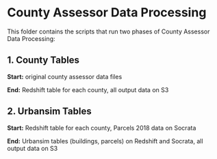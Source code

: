 # County Assessor Data Processing

This folder contains the scripts that run two phases of County Assessor Data Processing:

## 1. County Tables

**Start:** original county assessor data files

**End:** Redshift table for each county, all output data on S3

## 2. Urbansim Tables

**Start:** Redshift table for each county, Parcels 2018 data on Socrata

**End:** Urbansim tables (buildings, parcels) on Redshift and Socrata, all output data on S3